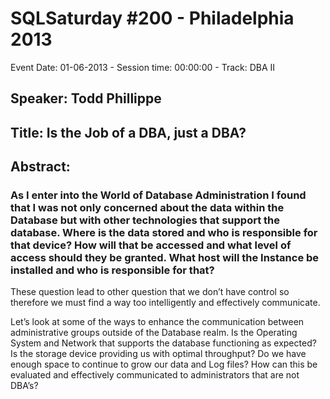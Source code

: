 # SQLSaturday #200 - Philadelphia 2013
Event Date: 01-06-2013 - Session time: 00:00:00 - Track: DBA II
## Speaker: Todd  Phillippe
## Title: Is the Job of a DBA, just a DBA?
## Abstract:
### As I enter into the World of Database Administration I found that I was not only concerned about the data within the Database but with other technologies that support the database. Where is the data stored and who is responsible for that device? How will that be accessed and what level of access should they be granted. What host will the Instance be installed and who is responsible for that?
These question lead to other question that we don’t have control so therefore we must find a way too intelligently and effectively communicate.  

Let’s look at some of the ways to enhance the communication between administrative groups outside of the Database realm.
Is the Operating System and Network that supports the database functioning as expected?
Is the storage device providing us with optimal throughput?
Do we have enough space to continue to grow our data and Log files?
How can this be evaluated and effectively communicated to administrators that are not DBA’s?
